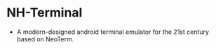 NH-Terminal
=======

* A modern-designed android terminal emulator for the 21st century based on NeoTerm.

